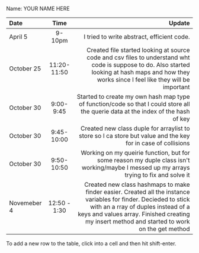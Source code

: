 Name: YOUR NAME HERE

| Date        |     Time     |                                                                                                                                                                                                                                                   Update |
|:------------|:------------:|---------------------------------------------------------------------------------------------------------------------------------------------------------------------------------------------------------------------------------------------------------:|
| April 5     |    9-10pm    |                                                                                                                                                                                                               I tried to write abstract, efficient code. |
| October 25  | 11:20-11:50  |                                                         Created file started looking at source code and csv files to understand wht code is suppose to do. Also started looking at hash maps and how they works since I feel like they will be important |
| October 30  |  9:00-9:45   |                                                                                                                        Started to create my own hash map type of function/code so that I could store all the querie data at the index of the hash of key |
| October 30  |  9:45-10:00  |                                                                                                                                             Created new class duple for arraylist to store so I ca store but value and the key for in case of collisions |
| October 30  |  9:50-10:50  |                                                                                                                  Working on my queirie function, but for some reason my duple class isn't working/maybe I messed up my arrays trying to fix and solve it |
| Novemeber 4 | 12:50 - 1:30 | Created new class hashmaps to make finder easier. Created all the instance variables for finder. Decieded to stick with an a rray of duples instead of a keys and values array. Finished creating my insert method and started to work on the get method |


To add a new row to the table, click into a cell and then hit shift-enter.
